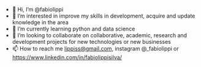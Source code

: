- 👋 Hi, I’m @fabiolippi
- 👀 I’m interested in improve my skills in development, acquire and update knowledge in the area
- 🌱 I’m currently learning python and data science
- 💞️ I’m looking to collaborate on collaborative, academic, research and development projects for new technologies or new businesses
- 📫 How to reach me lippiss@gmail.com, instagram @_fabiolippi or https://www.linkedin.com/in/fabiolippisilva/

<!---
fabiolippi/fabiolippi is a ✨ special ✨ repository because its `README.md` (this file) appears on your GitHub profile.
You can click the Preview link to take a look at your changes.
--->
